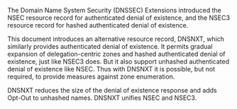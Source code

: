The Domain Name System Security (DNSSEC) Extensions introduced the NSEC
resource record for authenticated denial of existence, and the NSEC3
resource record for hashed authenticated denial of existence. 

This document
introduces an alternative resource record, DNSNXT, which similarly provides
authenticated denial of existence. It permits gradual expansion of
delegation-centric zones and hashed authenticated denial of existence,
just like NSEC3 does. But it also support unhashed authenticated denial of
existence like NSEC. Thus with DNSNXT it is possible, but not required, to provide
measures against zone enumeration.

DNSNXT reduces the size of the denial of existence response and adds Opt-Out to
unhashed names. DNSNXT unifies NSEC and NSEC3.
